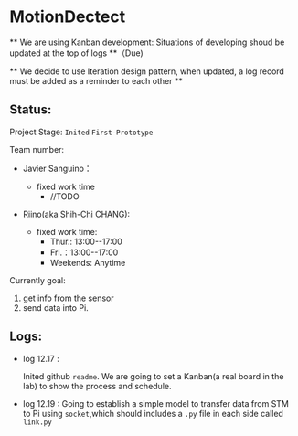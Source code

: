 # MotionDectect
** We are using Kanban development: Situations of developing shoud be updated at the top of logs **（Due)

** We decide to use Iteration design pattern, when updated, a log record must be added as a reminder to each other **
## Status:
Project Stage: `Inited` `First-Prototype`

Team number:

 -  Javier Sanguino：
     - fixed work time 
       - //TODO
  
- Riino(aka Shih-Chi CHANG):
  -  fixed work time: 
     -  Thur.:  13:00--17:00 
     -  Fri.：13:00--17:00 
     -   Weekends: Anytime
  
Currently goal: 

  1. get info from the sensor
  2. send data into Pi.

## Logs:

- log 12.17 :

  Inited github `readme`.
  We are going to set a Kanban(a real board in the lab) to show the process and schedule.

- log 12.19 :
  Going to establish a simple model to transfer data from STM to Pi using `socket`,which should includes a `.py` file in each side called `link.py`
